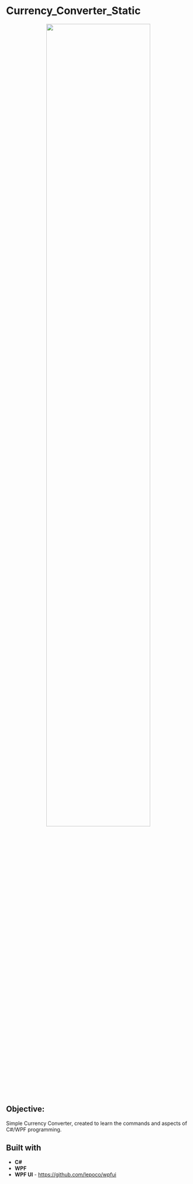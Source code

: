 # Currency_Converter_Static

<div align="center">
<img src="https://user-images.githubusercontent.com/102605061/181294720-51f1b6d7-b406-4304-a8fe-0da8ae6293b3.jpg" width="75%" height="75%">
</div>

## Objective:

Simple Currency Converter, created to learn the commands and aspects of C#/WPF programming. 

## Built with

* **C#**
* **WPF**
* **WPF UI** - https://github.com/lepoco/wpfui

